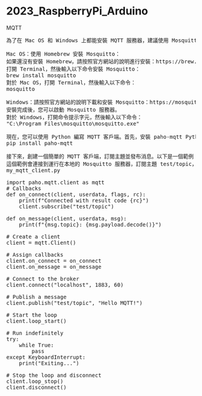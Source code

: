 # 2023_RaspberryPi_Arduino
MQTT
<pre>
為了在 Mac OS 和 Windows 上都能安裝 MQTT 服務器，建議使用 Mosquitto。Mosquitto 是一個開源的 MQTT 代理服務器，支持多個平台。首先，您需要在您的電腦上安裝 Mosquitto。以下是安裝方法：

Mac OS：使用 Homebrew 安裝 Mosquitto：
如果還沒有安裝 Homebrew，請按照官方網站的說明進行安裝：https://brew.sh/
打開 Terminal，然後輸入以下命令安裝 Mosquitto：
brew install mosquitto
對於 Mac OS，打開 Terminal，然後輸入以下命令：
mosquitto

Windows：請按照官方網站的說明下載和安裝 Mosquitto：https://mosquitto.org/download/
安裝完成後，您可以啟動 Mosquitto 服務器。
對於 Windows，打開命令提示字元，然後輸入以下命令：
"C:\Program Files\mosquitto\mosquitto.exe"

現在，您可以使用 Python 編寫 MQTT 客戶端。首先，安裝 paho-mqtt Python 庫：
pip install paho-mqtt

接下來，創建一個簡單的 MQTT 客戶端，訂閱主題並發布消息。以下是一個範例：
這個範例會連接到運行在本地的 Mosquitto 服務器，訂閱主題 test/topic，並發布一條消息。當收到新消息時，它會打印主題和消息內容。
my_mqtt_client.py

import paho.mqtt.client as mqtt
# Callbacks
def on_connect(client, userdata, flags, rc):
    print(f"Connected with result code {rc}")
    client.subscribe("test/topic")

def on_message(client, userdata, msg):
    print(f"{msg.topic}: {msg.payload.decode()}")

# Create a client
client = mqtt.Client()

# Assign callbacks
client.on_connect = on_connect
client.on_message = on_message

# Connect to the broker
client.connect("localhost", 1883, 60)

# Publish a message
client.publish("test/topic", "Hello MQTT!")

# Start the loop
client.loop_start()

# Run indefinitely
try:
    while True:
        pass
except KeyboardInterrupt:
    print("Exiting...")

# Stop the loop and disconnect
client.loop_stop()
client.disconnect()

</pre>
